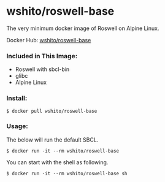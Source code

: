 # wshito/roswell-base

The very minimum docker image of Roswell on Alpine Linux.

Docker Hub: [wshito/roswell-base](https://hub.docker.com/r/wshito/roswell-base/)

### Included in This Image:

- Roswell with sbcl-bin
- glibc
- Alpine Linux

### Install:

`$ docker pull wshito/roswell-base`

### Usage:

The below will run the default SBCL.

`$ docker run -it --rm wshito/roswell-base`

You can start with the shell as following.

`$ docker run -it --rm wshito/roswell-base sh`
